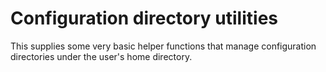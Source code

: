 # Configuration directory utilities

This supplies some very basic helper functions that manage configuration directories under the
user's home directory.
